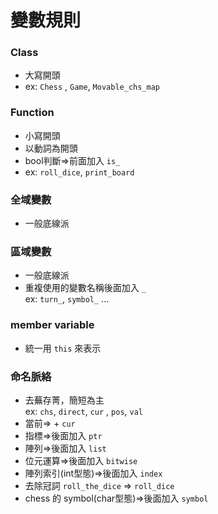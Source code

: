 # 變數規則 
### Class

   - 大寫開頭
   - ex: `Chess` , `Game`, `Movable_chs_map`
	 
### Function
   - 小寫開頭
   - 以動詞為開頭
   - bool判斷=>前面加入 `is_`
   - ex: `roll_dice`, `print_board`

### 全域變數
   - 一般底線派
	 
### 區域變數 
   - 一般底線派
   - 重複使用的變數名稱後面加入 `_` <br> ex: `turn_`, `symbol_` ...
	 
### member variable
   - 統一用 `this` 來表示

### 命名脈絡
   - 去蕪存菁，簡短為主 <br> ex: `chs`, `direct`, `cur` , `pos`, `val`
   - 當前=> + `cur`
   - 指標=>後面加入 `ptr`
   - 陣列=>後面加入 `list`
   - 位元運算=>後面加入 `bitwise`
   - 陣列索引(int型態)=>後面加入 `index`
   - 去除冠詞 `roll_the_dice` => `roll_dice`
   - chess 的 symbol(char型態)=>後面加入 `symbol`
